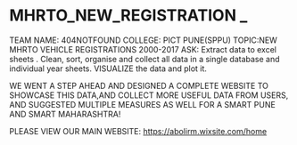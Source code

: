 # MHRTO_NEW_REGISTRATION _ 
TEAM NAME: 404NOTFOUND
COLLEGE: PICT PUNE(SPPU)
TOPIC:NEW MHRTO VEHICLE REGISTRATIONS 2000-2017
ASK:
Extract data to excel sheets .
Clean, sort, organise and collect all data in a single database and individual year sheets.
VISUALIZE the data and plot it.

WE WENT A STEP AHEAD AND DESIGNED A COMPLETE WEBSITE TO SHOWCASE THIS DATA,AND COLLECT MORE USEFUL DATA FROM USERS, AND SUGGESTED MULTIPLE MEASURES AS WELL FOR A SMART PUNE AND SMART MAHARASHTRA!

 PLEASE VIEW OUR MAIN WEBSITE:  https://abolirm.wixsite.com/home
